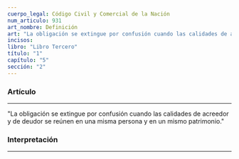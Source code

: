 ```yaml
---
cuerpo_legal: Código Civil y Comercial de la Nación
num_articulo: 931
art_nombre: Definición
art: "La obligación se extingue por confusión cuando las calidades de acreedor y de deudor se reúnen en una misma persona y en un mismo patrimonio."
incisos: 
libro: "Libro Tercero"
título: "1"
capítulo: "5"
sección: "2"
---
```

### Artículo
---
"La obligación se extingue por confusión cuando las calidades de acreedor y de deudor se reúnen en una misma persona y en un mismo patrimonio."


### Interpretación
---
